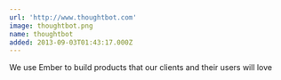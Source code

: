 ```yaml
---
url: 'http://www.thoughtbot.com'
image: thoughtbot.png
name: thoughtbot
added: 2013-09-03T01:43:17.000Z
---
```

We use Ember to build products that our clients and their users will love